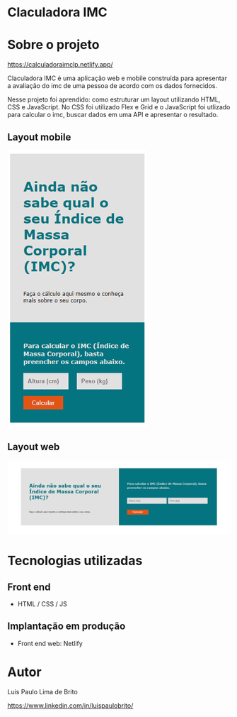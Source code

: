 # Claculadora IMC

# Sobre o projeto

https://calculadoraimclp.netlify.app/

Claculadora IMC é uma aplicação web e mobile construída para apresentar a avaliação do imc de uma pessoa de acordo com os dados fornecidos.

Nesse projeto foi aprendido: como estruturar um layout utilizando HTML, CSS e JavaScript. No CSS foi utilizado Flex e Grid e o JavaScript foi utlizado para calcular o imc, buscar dados em uma API e apresentar o resultado.

## Layout mobile
![Mobile 1](https://github.com/luispaulobrito/Frontend-Mentor/blob/main/assets/imc-2.png)

## Layout web
![Web 1](https://github.com/luispaulobrito/Frontend-Mentor/blob/main/assets/imc-1.png)

# Tecnologias utilizadas
## Front end
- HTML / CSS / JS

## Implantação em produção
- Front end web: Netlify

# Autor

Luis Paulo Lima de Brito

https://www.linkedin.com/in/luispaulobrito/

